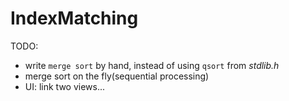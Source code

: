 # IndexMatching

TODO:
 * write `merge sort` by hand, instead of using `qsort` from *stdlib.h*
 * merge sort on the fly(sequential processing)
 * UI: link two views...